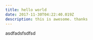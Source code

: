 ```yaml
---
title: hello world
date: 2017-11-30T04:22:40.019Z
description: this is awesome. thanks
---
```

asdfadsfsdfsd
